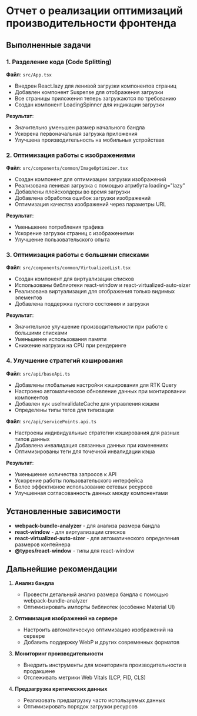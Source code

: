 # Отчет о реализации оптимизаций производительности фронтенда

## Выполненные задачи

### 1. Разделение кода (Code Splitting)

**Файл**: `src/App.tsx`
- Внедрен React.lazy для ленивой загрузки компонентов страниц
- Добавлен компонент Suspense для отображения загрузки
- Все страницы приложения теперь загружаются по требованию
- Создан компонент LoadingSpinner для индикации загрузки

**Результат**:
- Значительно уменьшен размер начального бандла
- Ускорена первоначальная загрузка приложения
- Улучшена производительность на мобильных устройствах

### 2. Оптимизация работы с изображениями

**Файл**: `src/components/common/ImageOptimizer.tsx`
- Создан компонент для оптимизации загрузки изображений
- Реализована ленивая загрузка с помощью атрибута loading="lazy"
- Добавлены плейсхолдеры во время загрузки
- Добавлена обработка ошибок загрузки изображений
- Оптимизация качества изображений через параметры URL

**Результат**:
- Уменьшение потребления трафика
- Ускорение загрузки страниц с изображениями
- Улучшение пользовательского опыта

### 3. Оптимизация работы с большими списками

**Файл**: `src/components/common/VirtualizedList.tsx`
- Создан компонент для виртуализации списков
- Использованы библиотеки react-window и react-virtualized-auto-sizer
- Реализована виртуализация для отображения только видимых элементов
- Добавлена поддержка пустого состояния и загрузки

**Результат**:
- Значительное улучшение производительности при работе с большими списками
- Уменьшение использования памяти
- Снижение нагрузки на CPU при рендеринге

### 4. Улучшение стратегий кэширования

**Файл**: `src/api/baseApi.ts`
- Добавлены глобальные настройки кэширования для RTK Query
- Настроено автоматическое обновление данных при монтировании компонентов
- Добавлен хук useInvalidateCache для управления кэшем
- Определены типы тегов для типизации

**Файл**: `src/api/servicePoints.api.ts`
- Настроены индивидуальные стратегии кэширования для разных типов данных
- Добавлена инвалидация связанных данных при изменениях
- Оптимизированы теги для точечной инвалидации кэша

**Результат**:
- Уменьшение количества запросов к API
- Ускорение работы пользовательского интерфейса
- Более эффективное использование сетевых ресурсов
- Улучшенная согласованность данных между компонентами

## Установленные зависимости

- **webpack-bundle-analyzer** - для анализа размера бандла
- **react-window** - для виртуализации списков
- **react-virtualized-auto-sizer** - для автоматического определения размеров контейнера
- **@types/react-window** - типы для react-window

## Дальнейшие рекомендации

1. **Анализ бандла**
   - Провести детальный анализ размера бандла с помощью webpack-bundle-analyzer
   - Оптимизировать импорты библиотек (особенно Material UI)

2. **Оптимизация изображений на сервере**
   - Настроить автоматическую оптимизацию изображений на сервере
   - Добавить поддержку WebP и других современных форматов

3. **Мониторинг производительности**
   - Внедрить инструменты для мониторинга производительности в продакшене
   - Отслеживать метрики Web Vitals (LCP, FID, CLS)

4. **Предзагрузка критических данных**
   - Реализовать предзагрузку часто используемых данных
   - Оптимизировать порядок загрузки ресурсов